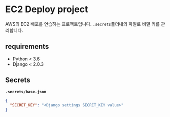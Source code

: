 # EC2 Deploy project

AWS의 EC2 배포를 연습하는 프로젝트입니다.
`.secrets`폴더내의 파일로 비밀 키를 관리합니다.

## requirements

- Python < 3.6
- Django < 2.0.3

## Secrets

**`.secrets/base.json`**

```json
{
  "SECRET_KEY": "<Django settings SECRET_KEY value>"
}

```